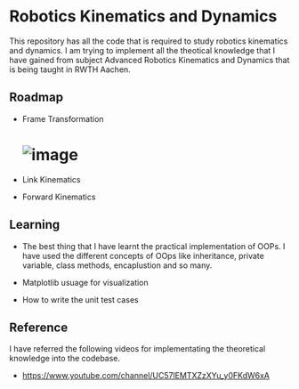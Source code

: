 
# Robotics Kinematics and Dynamics


This repository has all the code that is required  to study robotics kinematics and dynamics. I am trying to implement all the theotical knowledge that I have gained  from  subject Advanced Robotics Kinematics and Dynamics that is being taught in RWTH Aachen.


## Roadmap

- Frame Transformation 
   # ![image](https://user-images.githubusercontent.com/62834697/155801360-ad4ba2bd-977e-44de-bc62-5a3ea87f0d19.png)

- Link Kinematics
- Forward Kinematics



## Learning

- The best thing that I have learnt the practical implementation of OOPs. I have used the different concepts of OOps like inheritance, private variable, class methods, encaplustion and so many.

- Matplotlib usuage for visualization
- How to write the unit test cases


## Reference

I have referred the following videos for implementating the theoretical knowledge into the codebase.

- https://www.youtube.com/channel/UC57lEMTXZzXYu_y0FKdW6xA

